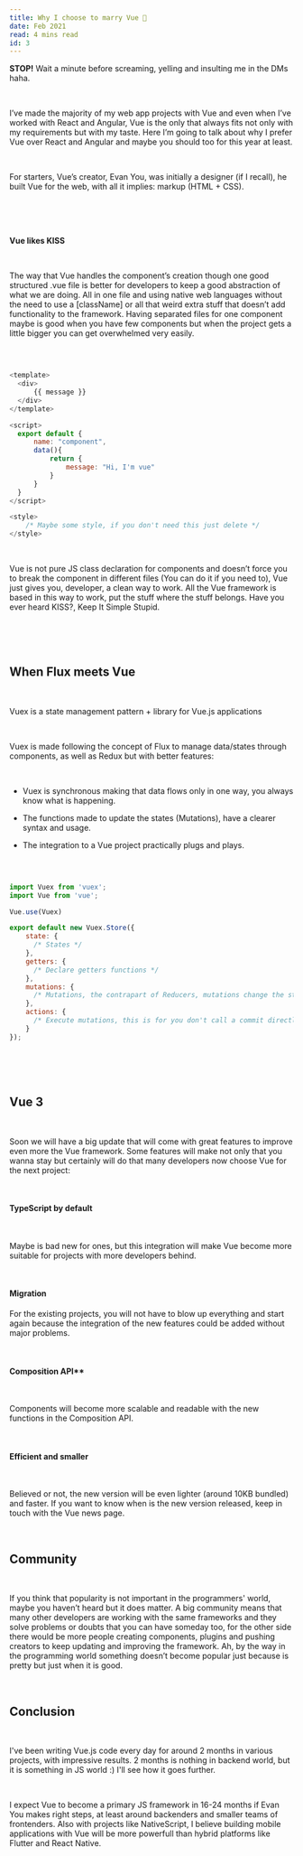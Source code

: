 ```yaml
---
title: Why I choose to marry Vue 🤵
date: Feb 2021
read: 4 mins read
id: 3
---
```


**STOP!** Wait a minute before screaming, yelling and insulting me in the DMs haha.

<br/>

I’ve made the majority of my web app projects with Vue and even when I’ve worked with React and Angular, Vue is the only that always fits not only with my requirements but with my taste. Here I’m going to talk about why I prefer Vue over React and Angular and maybe you should too for this year at least.

<br/>

For starters, Vue’s creator, Evan You, was initially a designer (if I recall), he built Vue for the web, with all it implies: markup (HTML + CSS).

<br/>
<br/>
<br/>

**Vue likes KISS**

<br/>

The way that Vue handles the component’s creation though one good structured .vue file is better for developers to keep a good abstraction of what we are doing. All in one file and using native web languages without the need to use a [className] or all that weird extra stuff that doesn’t add functionality to the framework. Having separated files for one component maybe is good when you have few components but when the project gets a little bigger you can get overwhelmed very easily.

<br/>

```javascript

<template>
  <div>
      {{ message }}
  </div>
</template>

<script>
  export default {
      name: "component",
      data(){
          return {
              message: "Hi, I'm vue"
          }
      }
  }
</script>

<style>
    /* Maybe some style, if you don't need this just delete */
</style>

```

<br/>

Vue is not pure JS class declaration for components and doesn’t force you to break the component in different files (You can do it if you need to), Vue just gives you, developer, a clean way to work. All the Vue framework is based in this way to work, put the stuff where the stuff belongs.
Have you ever heard KISS?, Keep It Simple Stupid.

<br/>
<br/>
<br/>

## **When Flux meets Vue**

<br/>

 Vuex is a state management pattern + library for Vue.js applications

<br/>

Vuex is made following the concept of Flux to manage data/states through components, as well as Redux but with better features:

<br/>

  - Vuex is synchronous making that data flows only in one way, you always know what is happening.

  - The functions made to update the states (Mutations), have a clearer syntax and usage.

  - The integration to a Vue project practically plugs and plays.

<br/>

```javascript

import Vuex from 'vuex';
import Vue from 'vue';

Vue.use(Vuex)

export default new Vuex.Store({
    state: {
      /* States */
    },
    getters: {
      /* Declare getters functions */
    },
    mutations: {
      /* Mutations, the contrapart of Reducers, mutations change the states values */
    },
    actions: {
      /* Execute mutations, this is for you don't call a commit directly in components */
    }
});

```
<br/>
<br/>
<br/>

## **Vue 3**

<br/>

Soon we will have a big update that will come with great features to improve even more the Vue framework. Some features will make not only that you wanna stay but certainly will do that many developers now choose Vue for the next project:

<br/>

#### **TypeScript by default**

<br/>

Maybe is bad new for ones, but this integration will make Vue become more suitable for projects with more developers behind.

<br/>

#### **Migration**
For the existing projects, you will not have to blow up everything and start again because the integration of the new features could be added without major problems.

<br/>

#### **Composition API****

<br/>

Components will become more scalable and readable with the new functions in the Composition API.

<br/>

#### **Efficient and smaller**

<br/>

Believed or not, the new version will be even lighter (around 10KB bundled) and faster.
If you want to know when is the new version released, keep in touch with the Vue news page.

<br/>

## **Community**

<br/>

If you think that popularity is not important in the programmers' world, maybe you haven’t heard but it does matter. A big community means that many other developers are working with the same frameworks and they solve problems or doubts that you can have someday too, for the other side there would be more people creating components, plugins and pushing creators to keep updating and improving the framework. Ah, by the way in the programming world something doesn’t become popular just because is pretty but just when it is good.

<br/>

## **Conclusion**

<br/>

I've been writing Vue.js code every day for around 2 months in various projects, with impressive results. 2 months is nothing in backend world, but it is something in JS world :) I'll see how it goes further.

<br/>

I expect Vue to become a primary JS framework in 16-24 months if Evan You makes right steps, at least around backenders and smaller teams of frontenders. Also with projects like NativeScript, I believe building mobile applications with Vue will be more powerfull than hybrid platforms like Flutter and React Native. 

